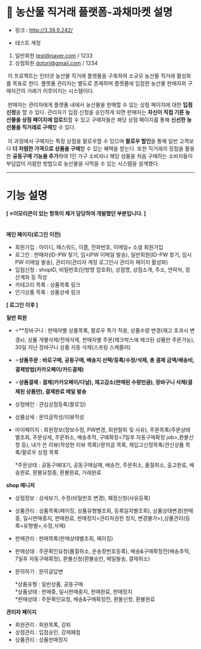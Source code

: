 #  🌽 농산물 직거래 플랫폼-과채마켓 설명

- 링크 : http://3.39.9.242/

- 테스트 계정 
1. 일반회원 test@naver.com / 1233
2. 상점회원 dotori@gmail.com / 1234  <br/>

&nbsp;이 프로젝트는 인터넷 농산물 직거래 플랫폼을 구축하여 소규모 농산물 직거래 활성화를 목표로 한다. 플랫폼 관리자는 별도로 존재하며 플랫폼에 입점한 농산물 판매자와 구매자간의 거래가 이루어지는 시스템이다. <br/> <br/> 
&nbsp;판매자는 관리자에게 플랫폼 내에서 농산물을 판매할 수 있는 상점 페이지에 대한 <b>입점 신청</b>을 할 수 있다. 관리자가 입점 신청을 승인하게 되면 판매자는 <b>자신이 직접 기른 농산물을 상점 페이지에 업로드</b>할 수 있고 구매자들은 해당 상점 페이지를 통해 <b>신선한 농산물을 직거래로 구매</b>할 수 있다.  <br/><br/> 
&nbsp;이 과정에서 구매자는 특정 상점을 팔로우할 수 있으며 <b>팔로우 할인</b>을 통해 일반 고객보다 <b>더 저렴한 가격으로 상품을 구매</b>할 수 있는 혜택을 받는다. 또한 직거래의 장점을 활용한 <b>공동구매 기능을 추가</b>하여 1인 가구 소비자나 해당 상품을 처음 구매하는 소비자들이 부담없이 저렴한 방법으로 농산물을 사먹을 수 있는 시스템을 설계했다. <br/>

---------------------------------------------------------------------------------------------------

# 기능 설명

**[ ⭐이모티콘이 있는 항목이 제가 담당하여 개발했던 부분입니다. ]**<br/><br/>

**메인 페이지(로그인 이전)**  
  * 회원가입 : 아이디, 패스워드, 이름, 전화번호, 이메일+ 소셜 회원가입
  * 로그인 : 판매자(ID-PW 찾기, 임시PW 이메일 발송), 일반회원(ID-PW 찾기, 임시PW 이메일 발송), 관리자(관리자 계정 로그인시 관리자 페이지 활성화)
  * 입점신청 : shopID, 비밀번호(단방향 암호화), 상점명, 상점소개, 주소, 연락처, 정산계좌 등 작성
  * 카테고리 목록 : 상품목록 링크
  * 인기상품 목록 : 상품상세 링크

**[ 로그인 이후 ]**  <br/>

**일반 회원**  
  * ⭐**장바구니 : 판매자별 상품목록, 팔로우 특가 적용, 상품수량 변경(재고 초과시 변경x), 상품 개별삭제/전체삭제, 판매자별 주문(체크박스에 체크된 상품만 주문가능),
                   30일 지난 장바구니 상품 자동 삭제(스프링 스케줄러)              
  * ⭐**상품주문 : 바로구매, 공동구매, 배송지 선택/등록/수정/삭제, 총 결제 금액/배송비, 결제방법(카카오페이/카드결제)**
  * ⭐**상품결제 : 결제(카카오페이/다날), 재고감소(판매된 수량만큼), 장바구니 삭제(결제된 상품만), 결제완료 메일 발송**
  * 상점메인 : 관심상점등록(팔로잉)
  * 상품상세 : 문의글작성/리뷰작성
  * 마이페이지 : 회원정보(정보수정, PW변경, 회원탈퇴 및 사유),
                 주문목록(주문상태별조회, 주문상세, 주문취소, 배송추적, 구매확정<7일후 자동구매확정 job>,환불신청 등), 
                 내가 쓴 리뷰(작성한 리뷰 목록)/문의글 목록,
                 재입고신청목록/관신상품 목록/팔로우 상점 목록
   
    *주문상태 : 공동구매대기, 공동구매실패, 배송전, 주문취소, 품절취소, 출고완료, 배송완료, 환불요청중, 환불완료, 거래완료

**shop 매니저**  
  * 상점정보 : 상세보기, 수정(비밀번호 변경), 폐점신청(사유등록)
  * 상품관리 : 상품목록(페이징, 상품유형별조회, 등록일자별조회), 상품상태변경(판매중, 일시판매중지, 판매완료, 판매정지<관리자권한 정지, 변경불가>),상품관리(등록<유형별>,수정,삭제)
  * 판매관리 : 판매목록(판매상태별조회, 페이징)
  * 판매상태 : 주문확인요청(품절취소, 운송장번호등록), 배송&구매확정전(배송추적, 7일후 자동구매확정), 환불신청(환불승인, 메일발송, 결제취소)
  * 문의하기 : 문의글답변 
   
    *상품유형 : 일반상품, 공동구매  
    *상품상태 : 판매중, 일시판매중지, 판매완료, 판매정지  
    *판매상태 : 주문확인요청, 배송&구매확정전, 환불신청, 환불완료    
    
**관리자 페이지**
  * 회원관리 : 회원목록, 강퇴
  * 상점관리 : 입점승인, 강제폐점
  * 상품관리 : 상품판매정지
